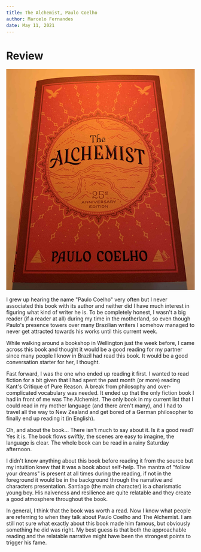 ```yaml
---
title: The Alchemist, Paulo Coelho
author: Marcelo Fernandes
date: May 11, 2021
---
```


# Review

![the-alchemist](the-alchemist.jpg)

I grew up hearing the name "Paulo Coelho" very often but I never associated
this book with its author and neither did I have much interest in figuring what
kind of writer he is. To be completely honest, I wasn't a big reader (if a
reader at all) during my time in the motherland, so even though Paulo's
presence towers over many Brazilian writers I somehow managed to never get
attracted towards his works until this current week.

While walking around a bookshop in Wellington just the week before, I came
across this book and thought it would be a good reading for my partner since
many people I know in Brazil had read this book. It would be a good
conversation starter for her, I thought.

Fast forward, I was the one who ended up reading it first. I wanted to read
fiction for a bit given that I had spent the past month (or more) reading
Kant's Critique of Pure Reason. A break from philosophy and over-complicated
vocabulary was needed. It ended up that the only fiction book I had in front of
me was The Alchemist. The only book in my current list that I could read in my
mother language (and there aren't many), and I had to travel all the way to New
Zealand and get bored of a German philosopher to finally end up reading it (in
English).

Oh, and about the book... There isn't much to say about it. Is it a good read?
Yes it is. The book flows swiftly, the scenes are easy to imagine, the language
is clear. The whole book can be read in a rainy Saturday afternoon.

I didn't know anything about this book before reading it from the source but my
intuition knew that it was a book about self-help. The mantra of "follow your
dreams" is present at all times during the reading, if not in the foreground it
would be in the background through the narrative and characters presentation.
Santiago (the main character) is a charismatic young boy. His naiveness and
resilience are quite relatable and they create a good atmosphere throughout the
book.

In general, I think that the book was worth a read. Now I know what people are
referring to when they talk about Paulo Coelho and The Alchemist. I am still
not sure what exactly about this book made him famous, but obviously something
he did was right. My best guess is that both the approachable reading and the
relatable narrative might have been the strongest points to trigger his fame.
